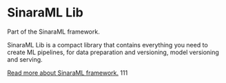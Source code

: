 # SinaraML Lib
Part of the SinaraML framework.

SinaraML Lib is a compact library that contains everything you need to create ML pipelines, for data preparation and versioning, model versioning and serving.

[Read more about SinaraML framework.](https://github.com/4-DS)
111
